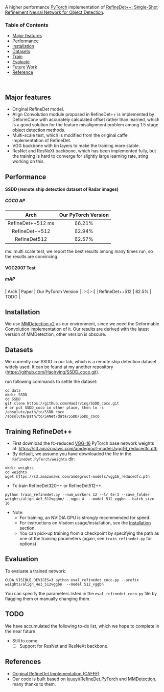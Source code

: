A higher performance [PyTorch](http://pytorch.org/) implementation of [RefineDet++: Single-Shot Refinement Neural Network for Object Detection](http://www.cbsr.ia.ac.cn/users/sfzhang/files/TCSVT_RefineDet++.pdf ).

### Table of Contents
- <a href='#major features'>Major features</a>
- <a href='#performance'>Performance</a>
- <a href='#installation'>Installation</a>
- <a href='#datasets'>Datasets</a>
- <a href='#training-refinedet'>Train</a>
- <a href='#evaluation'>Evaluate</a>
- <a href='#todo'>Future Work</a>
- <a href='#references'>Reference</a>

&nbsp;
&nbsp;
&nbsp;
&nbsp;

## Major features
- Original RefineDet model.
- Align Convolution module proposed in RefineDet++ is implemented by DeformConv with accurately calculated offset rather than learned, which is a good solution for the feature misalignment problem among 1.5 stage object detection methods.
- Multi-scale test, which is modified from the original caffe implementation of RefineDet.
- VGG backbone with bn layers to make the training more stable.
- ResNet and ResNeXt backbone, which has been implemented fully, but the training is hard to converge for slightly large learning rate, sting working on this.

## Performance

#### SSDD (remote ship detection dataset of Radar images)

##### COCO AP 

| Arch | Our PyTorch Version |
|:-:|:-:|
| RefineDet++512 ms | 66.21% |
| RefineDet++512 | 62.94% | 
| RefineDet512 | 62.57% | 
ms: multi scale test, we report the best results among many times run, so the results are convincing.

#### VOC2007 Test

##### mAP 

| Arch | Paper | Our PyTorch Version |
|:-:|:-:|
| RefineDet++512 | 82.5% | TODO |

## Installation
We use [MMDetection v2](https://mmdetection.readthedocs.io/) as our environment, since we need the Deformable Convolution implementation of it. Our results are derived with the latest version of MMDetection, other version is obscure.

## Datasets
We currently use SSDD in our lab, which is a remote ship detection dataset widely used. It can be found at my another repository (https://github.com/HaoIrving/SSDD_coco.git).

run following commands to settle the dataset:
```Shell
cd data
mkdir SSDD
cd SSDD
git clone https://github.com/HaoIrving/SSDD_coco.git
# or put SSDD_coco in other place, then ln -s /absolute/path/to/SSDD_coco /absolute/path/to/SANet/data/SSDD/SSDD_coco
```

<!-- 
### COCO
Microsoft COCO: Common Objects in Context

##### Download COCO 2014
```Shell
# specify a directory for dataset to be downloaded into, else default is ~/data/
sh data/scripts/COCO2014.sh
```

### VOC Dataset
PASCAL VOC: Visual Object Classes

##### Download VOC2007 trainval & test
```Shell
# specify a directory for dataset to be downloaded into, else default is ~/data/
sh data/scripts/VOC2007.sh # <directory>
```

##### Download VOC2012 trainval
```Shell
# specify a directory for dataset to be downloaded into, else default is ~/data/
sh data/scripts/VOC2012.sh # <directory>
``` -->

## Training RefineDet++
- First download the fc-reduced [VGG-16](https://arxiv.org/abs/1409.1556) PyTorch base network weights at:              https://s3.amazonaws.com/amdegroot-models/vgg16_reducedfc.pth
- By default, we assume you have downloaded the file in the `RefineDet.PyTorch/weights` dir:

```Shell
mkdir weights
cd weights
wget https://s3.amazonaws.com/amdegroot-models/vgg16_reducedfc.pth
```

- To train RefineDet320++ or RefineDet512++.

```Shell
python train_refinedet.py --num_workers 12 --lr 4e-3 --save_folder weights/align_4e3_512vggbn/ --ngpu 4  --model 512_vggbn --batch_size 16 

```

- Note:
  * For training, an NVIDIA GPU is strongly recommended for speed.
  * For instructions on Visdom usage/installation, see the <a href='#installation'>Installation</a> section.
  * You can pick-up training from a checkpoint by specifying the path as one of the training parameters (again, see `train_refinedet.py` for options)

## Evaluation
To evaluate a trained network:

```Shell
CUDA_VISIBLE_DEVICES=3 python eval_refinedet_coco.py --prefix weights/align_4e3_512vggbn  --model 512_vggbn
```

You can specify the parameters listed in the `eval_refinedet_coco.py` file by flagging them or manually changing them.  

## TODO
We have accumulated the following to-do list, which we hope to complete in the near future
- Still to come:
  * [ ] Support for ResNet and ResNeXt backbone.

## References
- [Original RefineDet Implementation (CAFFE)](https://github.com/sfzhang15/RefineDet)
- Our code is built based on [luuuyi/RefineDet.PyTorch](https://github.com/luuuyi/RefineDet.PyTorch) and [MMDetection](https://github.com/open-mmlab/mmdetection), many thanks to them.
